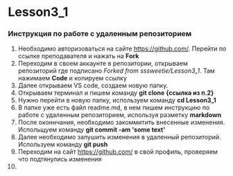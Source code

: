 # Lesson3_1

### Инструкция по работе с удаленным репозиторием 

1. Необходимо авторизоваться на сайте https://github.com/. Перейти по ссылке преподавателя и нажать на **Fork**
2. Переходим в своем аккаунте в репозитории, открываем репозиторий где подписано *Forked from sssweetie/Lesson3_1*. Там нажимаем **Code** и копируем ссылку
2. Далее открываем VS code, создаем новую папку.
3. Открываем терминал и пишем команду **git clone {ссылка из п.2}**
4. Нужно перейти в новую папку, используем команду **cd Lesson3_1**
5. В папке уже есть файл readme.md, в нем пишем инструкцию по работе с удаленным репозиторием, используя разметку **markdown**
6. После оконнчания, необходимо закоммитить внесенные изменения. Испольщуем команду **git commit -am 'some text'**
7. Далее необходимо запушить изменения в удаленный репозиторий. Используем команду **git push**
8. Переходим на сайт https://github.com/ в свой профиль, проверяем что подтянулись изменения
9. 
